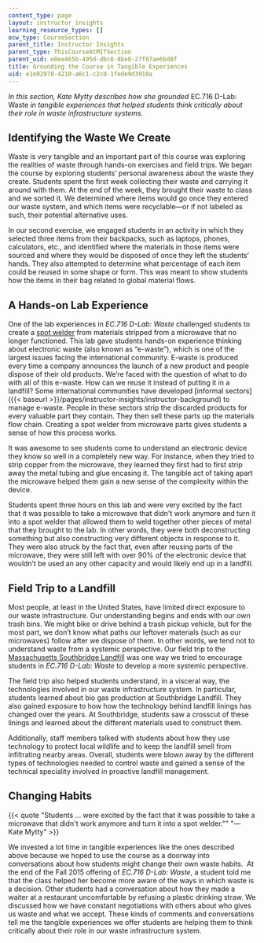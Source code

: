 ```yaml
---
content_type: page
layout: instructor_insights
learning_resource_types: []
ocw_type: CourseSection
parent_title: Instructor Insights
parent_type: ThisCourseAtMITSection
parent_uid: e8ee465b-495d-dbc8-8be8-27f87ae6bd8f
title: Grounding the Course in Tangible Experiences
uid: e1e02978-4210-a6c1-c2cd-1fede9d3918a
---
```


_In this section, Kate Mytty describes how she grounded_ EC.716 D-Lab: Waste _in tangible experiences that helped students think critically about their role in waste infrastructure systems._

Identifying the Waste We Create
-------------------------------

Waste is very tangible and an important part of this course was exploring the realities of waste through hands-on exercises and field trips. We began the course by exploring students’ personal awareness about the waste they create. Students spent the first week collecting their waste and carrying it around with them. At the end of the week, they brought their waste to class and we sorted it. We determined where items would go once they entered our waste system, and which items were recyclable—or if not labeled as such, their potential alternative uses.

In our second exercise, we engaged students in an activity in which they selected three items from their backpacks, such as laptops, phones, calculators, etc., and identified where the materials in those items were sourced and where they would be disposed of once they left the students’ hands. They also attempted to determine what percentage of each item could be reused in some shape or form. This was meant to show students how the items in their bag related to global material flows.

A Hands-on Lab Experience
-------------------------

One of the lab experiences in _EC.716 D-Lab: Waste_ challenged students to create a [spot welder](https://en.wikipedia.org/wiki/Spot_welding) from materials stripped from a microwave that no longer functioned. This lab gave students hands-on experience thinking about electronic waste (also known as “e-waste”), which is one of the largest issues facing the international community. E-waste is produced every time a company announces the launch of a new product and people dispose of their old products. We’re faced with the question of what to do with all of this e-waste. How can we reuse it instead of putting it in a landfill? Some international communities have developed [informal sectors]({{< baseurl >}}/pages/instructor-insights/instructor-background) to manage e-waste. People in these sectors strip the discarded products for every valuable part they contain. They then sell these parts up the materials flow chain. Creating a spot welder from microwave parts gives students a sense of how this process works.

It was awesome to see students come to understand an electronic device they know so well in a completely new way. For instance, when they tried to strip copper from the microwave, they learned they first had to first strip away the metal tubing and glue encasing it. The tangible act of taking apart the microwave helped them gain a new sense of the complexity within the device.

Students spent three hours on this lab and were very excited by the fact that it was possible to take a microwave that didn't work anymore and turn it into a spot welder that allowed them to weld together other pieces of metal that they brought to the lab. In other words, they were both deconstructing something but also constructing very different objects in response to it. They were also struck by the fact that, even after reusing parts of the microwave, they were still left with over 90% of the electronic device that wouldn’t be used an any other capacity and would likely end up in a landfill.

Field Trip to a Landfill
------------------------

Most people, at least in the United States, have limited direct exposure to our waste infrastructure. Our understanding begins and ends with our own trash bins. We might bike or drive behind a trash pickup vehicle, but for the most part, we don’t know what paths our leftover materials (such as our microwaves) follow after we dispose of them. In other words, we tend not to understand waste from a systemic perspective. Our field trip to the [Massachusetts Southbridge Landfill](https://wastebits.com/locator/location/southbridge-landfill) was one way we tried to encourage students in _EC.716 D-Lab: Waste_ to develop a more systemic perspective.

The field trip also helped students understand, in a visceral way, the technologies involved in our waste infrastructure system. In particular, students learned about bio gas production at Southbridge Landfill. They also gained exposure to how how the technology behind landfill linings has changed over the years. At Southbridge, students saw a crosscut of these linings and learned about the different materials used to construct them.

Additionally, staff members talked with students about how they use technology to protect local wildlife and to keep the landfill smell from infiltrating nearby areas. Overall, students were blown away by the different types of technologies needed to control waste and gained a sense of the technical speciality involved in proactive landfill management.

Changing Habits
---------------

{{< quote "Students ... were excited by the fact that it was possible to take a microwave that didn't work anymore and turn it into a spot welder.&quot;" "— Kate Mytty" >}}

We invested a lot time in tangible experiences like the ones described above because we hoped to use the course as a doorway into conversations about how students might change their own waste habits.  At the end of the Fall 2015 offering of _EC.716 D-Lab: Waste_, a student told me that the class helped her become more aware of the ways in which waste is a decision. Other students had a conversation about how they made a waiter at a restaurant uncomfortable by refusing a plastic drinking straw. We discussed how we have constant negotiations with others about who gives us waste and what we accept. These kinds of comments and conversations tell me the tangible experiences we offer students are helping them to think critically about their role in our waste infrastructure system.